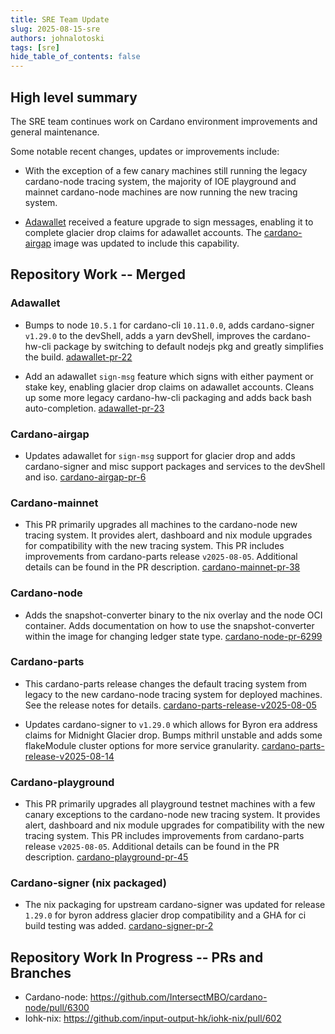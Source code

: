 ```yaml
---
title: SRE Team Update
slug: 2025-08-15-sre
authors: johnalotoski
tags: [sre]
hide_table_of_contents: false
---
```


## High level summary

The SRE team continues work on Cardano environment improvements and general maintenance.

Some notable recent changes, updates or improvements include:

* With the exception of a few canary machines still running the legacy
cardano-node tracing system, the majority of IOE playground and mainnet
cardano-node machines are now running the new tracing system.

* [Adawallet](https://github.com/input-output-hk/adawallet) received a feature
upgrade to sign messages, enabling it to complete glacier drop claims for
adawallet accounts.  The [cardano-airgap](https://github.com/IntersectMBO/cardano-airgap)
image was updated to include this capability.


## Repository Work -- Merged

### Adawallet
* Bumps to node `10.5.1` for cardano-cli `10.11.0.0`, adds cardano-signer
  `v1.29.0` to the devShell, adds a yarn devShell, improves the cardano-hw-cli
  package by switching to default nodejs pkg and greatly simplifies the build.
  [adawallet-pr-22](https://github.com/input-output-hk/adawallet/pull/22)

* Add an adawallet `sign-msg` feature which signs with either payment or stake
  key, enabling glacier drop claims on adawallet accounts. Cleans up some more
  legacy cardano-hw-cli packaging and adds back bash auto-completion.
  [adawallet-pr-23](https://github.com/input-output-hk/adawallet/pull/23)


### Cardano-airgap
* Updates adawallet for `sign-msg` support for glacier drop and adds
  cardano-signer and misc support packages and services to the devShell and iso.
  [cardano-airgap-pr-6](https://github.com/IntersectMBO/cardano-airgap/pull/6)


### Cardano-mainnet
* This PR primarily upgrades all machines to the cardano-node new tracing
  system. It provides alert, dashboard and nix module upgrades for compatibility
  with the new tracing system. This PR includes improvements from cardano-parts
  release `v2025-08-05`.  Additional details can be found in the PR
  description.
  [cardano-mainnet-pr-38](https://github.com/input-output-hk/cardano-mainnet/pull/38)


### Cardano-node
* Adds the snapshot-converter binary to the nix overlay and the node OCI
  container. Adds documentation on how to use the snapshot-converter within the
  image for changing ledger state type.
  [cardano-node-pr-6299](https://github.com/IntersectMBO/cardano-node/pull/6299)


### Cardano-parts
* This cardano-parts release changes the default tracing system from legacy to
  the new cardano-node tracing system for deployed machines.  See the release
  notes for details.
  [cardano-parts-release-v2025-08-05](https://github.com/input-output-hk/cardano-parts/releases/tag/v2025-08-05)

* Updates cardano-signer to `v1.29.0` which allows for Byron era address claims
  for Midnight Glacier drop. Bumps mithril unstable and adds some flakeModule
  cluster options for more service granularity.
  [cardano-parts-release-v2025-08-14](https://github.com/input-output-hk/cardano-parts/releases/tag/v2025-08-14)


### Cardano-playground
* This PR primarily upgrades all playground testnet machines with a few canary
  exceptions to the cardano-node new tracing system. It provides alert, dashboard
  and nix module upgrades for compatibility with the new tracing system. This PR
  includes improvements from cardano-parts release `v2025-08-05`.  Additional
  details can be found in the PR description.
  [cardano-playground-pr-45](https://github.com/input-output-hk/cardano-playground/pull/45)


### Cardano-signer (nix packaged)
* The nix packaging for upstream cardano-signer was updated for release
  `1.29.0` for byron address glacier drop compatibility and a GHA for ci build
  testing was added.
  [cardano-signer-pr-2](https://github.com/johnalotoski/cardano-signer/pull/2)


## Repository Work In Progress -- PRs and Branches

* Cardano-node: https://github.com/IntersectMBO/cardano-node/pull/6300
* Iohk-nix: https://github.com/input-output-hk/iohk-nix/pull/602
